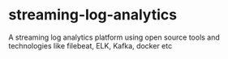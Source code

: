 # streaming-log-analytics
A streaming log analytics platform using open source tools and technologies like filebeat, ELK, Kafka, docker etc
